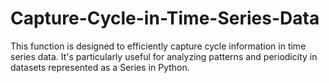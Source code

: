 # Capture-Cycle-in-Time-Series-Data
This function is designed to efficiently capture cycle information in time series data. It's particularly useful for analyzing patterns and periodicity in datasets represented as a Series in Python.
